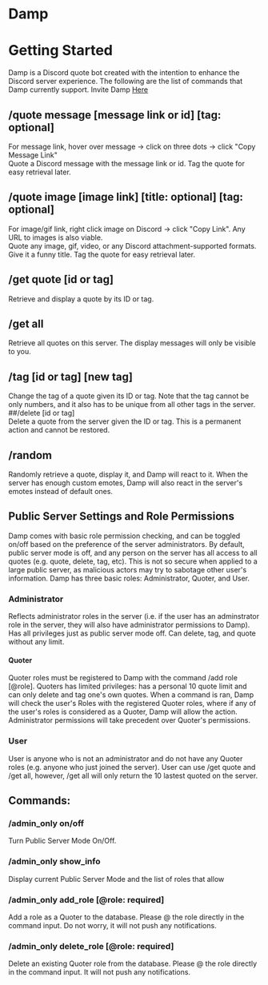# Damp

# Getting Started <br/>
Damp is a Discord quote bot created with the intention to enhance the Discord server experience. The following are the list of commands that Damp currently support. 
Invite Damp [Here](https://tinyurl.com/inviteDamp)<br/>

## /quote message [message link or id] [tag: optional] <br/>
For message link, hover over message -> click on three dots -> click "Copy Message Link"
<br/>
Quote a Discord message with the message link or id. Tag the quote for easy retrieval later.
<br/>
## /quote image [image link] [title: optional] [tag: optional] <br/>
For image/gif link, right click image on Discord -> click "Copy Link". Any URL to images is also viable.
<br/>
Quote any image, gif, video, or any Discord attachment-supported formats. Give it a funny title. Tag the quote for easy retrieval later.
<br/>

## /get quote [id or tag]<br/>
Retrieve and display a quote by its ID or tag.
<br/>
## /get all <br/>
Retrieve all quotes on this server. The display messages will only be visible to you.
<br/>
## /tag [id or tag] [new tag] <br/>
Change the tag of a quote given its ID or tag. Note that the tag cannot be only numbers, and it also has to be unique from all other tags in the server.
<br/>
##/delete [id or tag] <br/>
Delete a quote from the server given the ID or tag. This is a permanent action and cannot be restored.
<br/>
## /random <br/>
Randomly retrieve a quote, display it, and Damp will react to it. When the server has enough custom emotes, Damp will also react in the server's emotes instead of 
default ones.
<br/>

## Public Server Settings and Role Permissions <br/>
Damp comes with basic role permission checking, and can be toggled on/off based on the preference of the server administrators.
By default, public server mode is off, and any person on the server has all access to all quotes (e.g. quote, delete, tag, etc). This is not so secure when applied to a large public server, as malicious actors may try to sabotage other user's information.
Damp has three basic roles: Administrator, Quoter, and User.
### Administrator <br/>
Reflects administrator roles in the server (i.e. if the user has an adminstrator role in the server, they will also have administrator permissions to Damp). Has all privileges just as public server mode off. Can delete, tag, and quote without any limit.
<br/>
#### Quoter<br/>
Quoter roles must be registered to Damp with the command /add role [@role]. Quoters has limited privileges: has a personal 10 quote limit and can only delete and tag one's own quotes. When a command is ran, Damp will check the user's Roles with the registered Quoter roles, where if any of the user's roles is considered as a Quoter, Damp will allow the action. Administrator permissions will take precedent over Quoter's permissions.<br/>
### User<br/>
User is anyone who is not an administrator and do not have any Quoter roles (e.g. anyone who just joined the server). User can use /get quote and /get all, however, /get all will only return the 10 lastest quoted on the server.<br/>
## Commands: 
### /admin_only on/off<br/>
Turn Public Server Mode On/Off.
### /admin_only show_info <br/>
Display current Public Server Mode and the list of roles that allow
### /admin_only add_role [@role: required]<br/>
Add a role as a Quoter to the database. Please @ the role directly in the command input. Do not worry, it will not push any notifications.
### /admin_only delete_role [@role: required]<br/>
Delete an existing Quoter role from the database. Please @ the role directly in the command input. It will not push any notifications.

